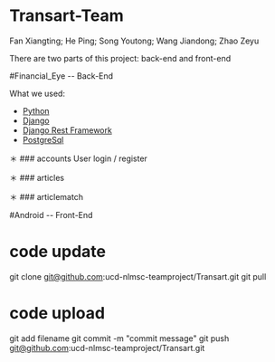 # Transart-Team
Fan Xiangting; He Ping; Song Youtong; Wang Jiandong; Zhao Zeyu

There are two parts of this project: back-end and front-end

#Financial_Eye -- Back-End

What we used:
* [Python](https://www.python.org)
* [Django](https://www.djangoproject.com)
* [Django Rest Framework](http://www.django-rest-framework.org)
* [PostgreSql](https://www.postgresql.org)

＊ ### accounts
User login / register

＊ ### articles

＊ ### articlematch

#Android -- Front-End

# code update
git clone git@github.com:ucd-nlmsc-teamproject/Transart.git
git pull
# code upload
git add filename
git commit -m "commit message"
git push git@github.com:ucd-nlmsc-teamproject/Transart.git
